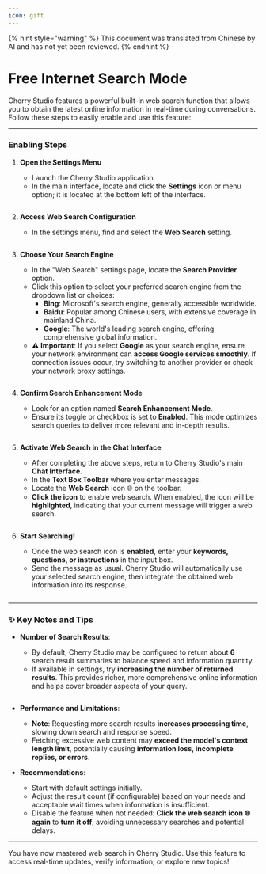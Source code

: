 ```yaml
---
icon: gift
---
```


{% hint style="warning" %}
This document was translated from Chinese by AI and has not yet been reviewed.
{% endhint %}

# Free Internet Search Mode

Cherry Studio features a powerful built-in web search function that allows you to obtain the latest online information in real-time during conversations. Follow these steps to easily enable and use this feature:

***

### Enabling Steps

1. **Open the Settings Menu**
   * Launch the Cherry Studio application.
   *   In the main interface, locate and click the **Settings** icon or menu option; it is located at the bottom left of the interface.  
       <figure><img src="../.gitbook/assets/Pasted image 20250416182458.png" alt=""><figcaption></figcaption></figure>
  
2. **Access Web Search Configuration**
   *   In the settings menu, find and select the **Web Search** setting.  
       <figure><img src="../.gitbook/assets/Pasted image 20250416182559.png" alt=""><figcaption></figcaption></figure>
  
3. **Choose Your Search Engine**
   * In the "Web Search" settings page, locate the **Search Provider** option.
   * Click this option to select your preferred search engine from the dropdown list or choices:
     * **Bing**: Microsoft's search engine, generally accessible worldwide.
     * **Baidu**: Popular among Chinese users, with extensive coverage in mainland China.
     * **Google**: The world's leading search engine, offering comprehensive global information.
   *   **⚠️ Important**: If you select **Google** as your search engine, ensure your network environment can **access Google services smoothly**. If connection issues occur, try switching to another provider or check your network proxy settings.  
       <figure><img src="../.gitbook/assets/Pasted image 20250416182637.png" alt=""><figcaption></figcaption></figure>
  
4. **Confirm Search Enhancement Mode**
   * Look for an option named **Search Enhancement Mode**.
   *   Ensure its toggle or checkbox is set to **Enabled**. This mode optimizes search queries to deliver more relevant and in-depth results.  
       <figure><img src="../.gitbook/assets/Pasted image 20250416182728.png" alt=""><figcaption></figcaption></figure>
  
5. **Activate Web Search in the Chat Interface**
   * After completing the above steps, return to Cherry Studio's main **Chat Interface**.
   * In the **Text Box Toolbar** where you enter messages.
   * Locate the **Web Search** icon 🌐 on the toolbar.
   *   **Click the icon** to enable web search. When enabled, the icon will be **highlighted**, indicating that your current message will trigger a web search.  
       <figure><img src="../.gitbook/assets/Pasted image 20250416182812.png" alt=""><figcaption></figcaption></figure>
  
6. **Start Searching!**
   * Once the web search icon is **enabled**, enter your **keywords, questions, or instructions** in the input box.
   *   Send the message as usual. Cherry Studio will automatically use your selected search engine, then integrate the obtained web information into its response.  
       <figure><img src="../.gitbook/assets/中美关税新动态.png" alt=""><figcaption></figcaption></figure>

***

### ✨ Key Notes and Tips

* **Number of Search Results**:
  * By default, Cherry Studio may be configured to return about **6** search result summaries to balance speed and information quantity.
  *   If available in settings, try **increasing the number of returned results**. This provides richer, more comprehensive online information and helps cover broader aspects of your query.  
      <figure><img src="../.gitbook/assets/Pasted image 20250416184145.png" alt=""><figcaption></figcaption></figure>
  
* **Performance and Limitations**:
  * **Note**: Requesting more search results **increases processing time**, slowing down search and response speed.
  * Fetching excessive web content may **exceed the model's context length limit**, potentially causing **information loss, incomplete replies, or errors**.  
* **Recommendations**:
  * Start with default settings initially.
  * Adjust the result count (if configurable) based on your needs and acceptable wait times when information is insufficient.
  * Disable the feature when not needed: **Click the web search icon 🌐 again** to **turn it off**, avoiding unnecessary searches and potential delays.

***

You have now mastered web search in Cherry Studio. Use this feature to access real-time updates, verify information, or explore new topics!